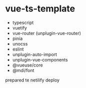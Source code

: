 # vue-ts-template

- typescript
- vuetify
- vue-router (unplugin-vue-router)
- pinia
- unocss
- eslint
- unplugin-auto-import
- unplugin-vue-components
- @vueuse/core
- @mdi/font

prepared te netilify deploy